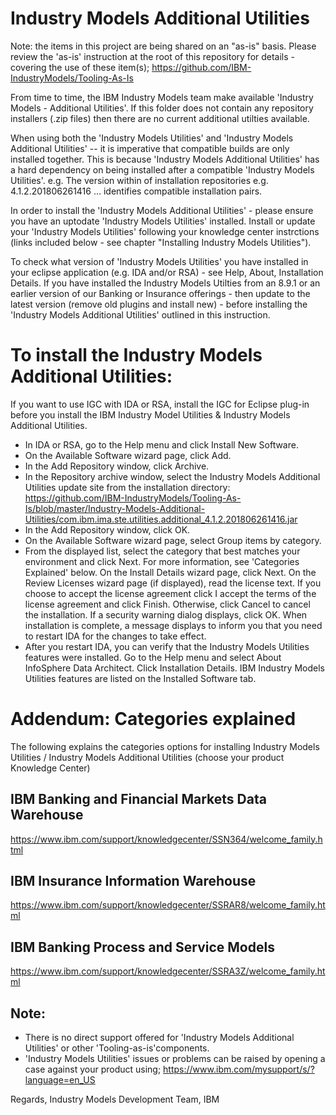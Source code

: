 # Industry Models Additional Utilities

Note: the items in this project are being shared on an "as-is" basis. 
Please review the 'as-is' instruction at the root of this repository for details - covering the use of these item(s);
https://github.com/IBM-IndustryModels/Tooling-As-Is

From time to time, the IBM Industry Models team  make available 'Industry Models - Additional Utilities'. If this folder does not contain any repository installers (.zip files) then there are no current additional utilties available. 

When using both the 'Industry Models Utilities' and 'Industry Models Additional Utilities' -- it is imperative that compatible builds
are only installed together. This is because 'Industry Models Additional Utilities' has a hard dependency on being installed after
a compatible 'Industry Models Utilities'. e.g. The version within of installation repositories e.g. 4.1.2.201806261416 ... identifies compatible installation pairs.

In order to install the 'Industry Models Additional Utilities' - please ensure you have an uptodate 'Industry Models Utilities' installed. Install or update your 'Industry Models Utilities' following your knowledge center instrctions (links included below - see chapter "Installing Industry Models Utilities"). 

To check what version of 'Industry Models Utilities' you have installed in your eclipse application (e.g. IDA and/or RSA) - see Help, About, Installation Details. If you have installed the Industry Models Utilties from an 8.9.1 or an earlier version of our Banking or Insurance offerings - then update to the latest version (remove old plugins and install new) - before installing the 'Industry Models Additional Utilities' outlined in this instruction.

# To install the Industry Models Additional Utilities:
If you want to use IGC with IDA or RSA, install the IGC for Eclipse plug-in before you install the IBM Industry Model Utilities & Industry Models Additional Utilities.
* In IDA or RSA, go to the Help menu and click Install New Software.
* On the Available Software wizard page, click Add.
* In the Add Repository window, click Archive.
* In the Repository archive window, select the Industry Models Additional Utilities update site from the installation directory:
       https://github.com/IBM-IndustryModels/Tooling-As-Is/blob/master/Industry-Models-Additional-Utilities/com.ibm.ima.ste.utilities.additional_4.1.2.201806261416.jar
* In the Add Repository window, click OK.
* On the Available Software wizard page, select Group items by category.
* From the displayed list, select the category that best matches your environment and click Next. For more information, see 'Categories Explained' below.
    On the Install Details wizard page, click Next.
    On the Review Licenses wizard page (if displayed), read the license text. If you choose to accept the license agreement click I accept the terms of the license agreement and click Finish. Otherwise, click Cancel to cancel the installation.
    If a security warning dialog displays, click OK. When installation is complete, a message displays to inform you that you need to restart IDA for the changes to take effect.
* After you restart IDA, you can verify that the Industry Models Utilities features were installed. Go to the Help menu and select About InfoSphere Data Architect. Click Installation Details. IBM Industry Models Utilities features are listed on the Installed Software tab.

# Addendum: Categories explained
The following explains the categories options for installing Industry Models Utilities / Industry Models Additional Utilities
(choose your product Knowledge Center)

## IBM Banking and Financial Markets Data Warehouse
https://www.ibm.com/support/knowledgecenter/SSN364/welcome_family.html

## IBM Insurance Information Warehouse
https://www.ibm.com/support/knowledgecenter/SSRAR8/welcome_family.html

## IBM Banking Process and Service Models
https://www.ibm.com/support/knowledgecenter/SSRA3Z/welcome_family.html

## Note: 
* There is no direct support offered for 'Industry Models Additional Utilities' or other 'Tooling-as-is'components. 
* 'Industry Models Utilities' issues or problems can be raised by opening a case against your product using;
https://www.ibm.com/mysupport/s/?language=en_US

Regards,
Industry Models Development Team, IBM
